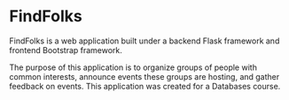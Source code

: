 # FindFolks
FindFolks is a web application built under a backend Flask framework and frontend Bootstrap framework.

The purpose of this application is to organize groups of people with common interests, announce events these groups are hosting, and gather feedback on events. This application was created for a Databases course.
